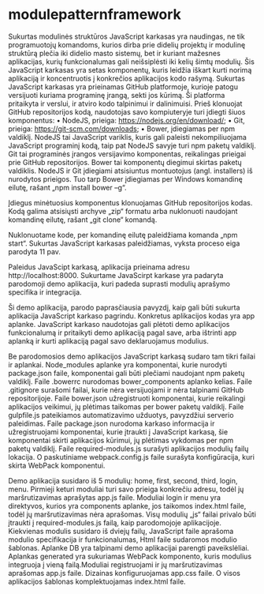 # modulepatternframework
Sukurtas modulinės struktūros JavaScript karkasas yra naudingas, ne tik programuotojų komandoms, kurios dirba prie didelių projektų ir modulinę struktūrą plečia iki didelio masto sistemų, bet ir kuriant mažesnes aplikacijas, kurių funkcionalumas gali neišsiplėsti iki kelių šimtų modulių. Šis JavaScript karkasas yra setas komponentų, kuris leidžia iškart kurti norimą aplikaciją ir koncentruotis į konkrečios aplikacijos kodo rašymą.
Sukurtas JavaScript karkasas yra prieinamas GitHub platformoje, kurioje patogu versijuoti kuriama programinę įrangą, sekti jos kūrimą. Ši platforma pritaikyta ir verslui, ir atviro kodo talpinimui ir dalinimuisi. Prieš klonuojat GitHub repositorijos kodą, naudotojas savo kompiuteryje turi įdiegti šiuos komponentus:
•	NodeJS, prieiga: https://nodejs.org/en/download/; 
•	Git, prieiga: https://git-scm.com/downloads; 
•	Bower, įdiegiamas per npm valdiklį.
NodeJS tai JavaScript variklis, kuris gali paleisti nekompiliuojama JavaScript programinį kodą, taip pat NodeJS savyje turi npm paketų valdiklį. Git tai programinės įrangos versijavimo komponentas, reikalingas prieigai prie GitHub repositorijos. Bower tai komponentų diegimui skirtas paketų valdiklis. NodeJS ir Git įdiegiami atsisiuntus montuotojus (angl. installers) iš nurodytos prieigos. Tuo tarp Bower įdiegiamas per Windows komandinę eilutę, rašant „npm install bower –g“.
 
Įdiegus minėtuosius komponentus klonuojamas GitHub repositorijos kodas. Kodą galima atsisiųsti archyve „zip“ formatu arba nuklonuoti naudojant komandinę eilutę, rašant „git clone“ komandą.
 
Nuklonuotame kode, per komandinę eilutę paleidžiama komanda „npm start“. Sukurtas JavaScript karkasas paleidžiamas, vyksta proceso eiga parodyta 11 pav.
 
Paleidus JavaScipt karkasą, aplikacija prieinama adresu http://localhost:8000. Sukurtame JavaScirpt karkase yra padaryta parodomoji demo aplikacija, kuri padeda suprasti modulių aprašymo specifika ir integracija.
 
Ši demo aplikacija, parodo paprasčiausia pavyzdį, kaip gali būti sukurta aplikacija JavaScript karkaso pagrindu. Konkretus aplikacijos kodas yra app aplanke. JavaScript karkaso naudotojas gali  plėtoti demo aplikacijos funkcionalumą ir pritaikyti demo aplikaciją pagal save, arba ištrinti app aplanką ir kurti aplikaciją pagal savo deklaruojamus modulius.
 
Be parodomosios demo aplikacijos JavaScript karkasą sudaro tam tikri failai ir aplankai. Node_modules aplanke yra komponentai, kurie nurodyti package.json faile, komponentai gali būti plečiami naudojant npm paketų valdiklį. Faile .bowerrc nurodomas bower_components aplanko kelias. Faile .gitignore surašomi failai, kurie nėra versijuojami ir nėra talpinami GitHub repositorijoje. Faile bower.json užregistruoti komponentai, kurie reikalingi aplikacijos veikimui, jų plėtimas taikomas per bower paketų valdiklį. Faile gulpfile.js pateikiamos automatizavimo užduotys, pavyzdžiui serverio paleidimas. Faile package.json nurodoma karkaso informacija ir užregistruojami komponentai, kurie įtraukti į JavaScript karkasą, šie komponentai skirti aplikacijos kūrimui, jų plėtimas vykdomas per npm paketų valdiklį. Faile required-modules.js surašyti aplikacijos modulių failų lokacija. O paskutiniame webpack.config.js faile surašyta konfigūracija, kuri skirta WebPack komponentui.

Demo aplikacija susidaro iš 5 modulių: home, first, second, third, login, menu. Pirmieji keturi moduliai turi savo prieiga konkrečiu adresu, todėl jų maršrutizavimas aprašytas app.js faile. Moduliai login ir menu yra direktyvos, kurios yra components aplanke, jos taikomos index.html faile, todėl jų maršrutizavimas nėra aprašomas. Visų modulių „js“ failai privalo būti įtraukti į required-modules.js failą, kaip parodomojoje aplikacijoje. Kiekvienas modulis susidaro iš dviejų failų, JavaScript faile aprašoma modulio specifikacija ir funkcionalumas, Html faile sudaromos modulio šablonas. Aplanke DB yra talpinami demo aplikacijai parengti paveikslėliai. Aplankas generated yra sukuriamas WebPack komponento, kuris modulius integruoja į vieną failą.Moduliai registruojami ir jų maršrutizavimas aprašomas app.js faile. Dizainas konfiguruojamas app.css faile. O visos aplikacijos šablonas komplektuojamas index.html faile.
